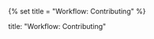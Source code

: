 {% set title = "Workflow: Contributing" %}

<frontmatter>
  title: "Workflow: Contributing"
</frontmatter>

<include src="CONTRIBUTING.md"/>

<include src="SUPPORT.md"/>